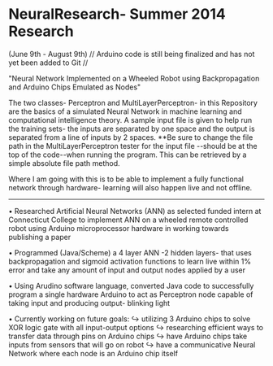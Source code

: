 NeuralResearch- Summer 2014 Research 
==============

(June 9th - August 9th)         // Arduino code is still being finalized and has not yet been added to Git //

"Neural Network Implemented on a Wheeled Robot using Backpropagation and Arduino Chips Emulated as Nodes"

The two classes- Perceptron and MultiLayerPerceptron- in this Repository are the basics of a simulated Neural Network in machine learning and computational intelligence theory. A sample input file is given to help run the training sets- the inputs are separated by one space and the output is separated from a line of inputs by 2 spaces. **Be sure to change the file path in the MultiLayerPerceptron tester for the input file --should be at the top of the code--when running the program. This can be retrieved by a simple absolute file path method. 

Where I am going with this is to be able to implement a fully functional network through hardware- learning will also happen live and not offline. 
______________________________________________________________________________________

• Researched Artificial Neural Networks (ANN) as selected funded intern at Connecticut College to implement ANN on a wheeled remote controlled robot using Arduino microprocessor hardware in working towards publishing a paper 

• Programmed (Java/Scheme) a 4 layer ANN -2 hidden layers- that uses backpropagation and sigmoid activation functions to learn live within 1% error and take any amount of input and output nodes applied by a user

• Using Arudino software language, converted Java code to successfully program a single hardware Arduino to act as Perceptron node capable of taking input and producing output- blinking light

• Currently working on future goals: 
↪ utilizing 3 Arduino chips to solve XOR logic gate with all input-output options
↪ researching efficient ways to transfer data through pins on Arduino chips
↪ have Arduino chips take inputs from sensors that will go on robot 
↪ have a communicative Neural Network where each node is an Arduino chip itself

